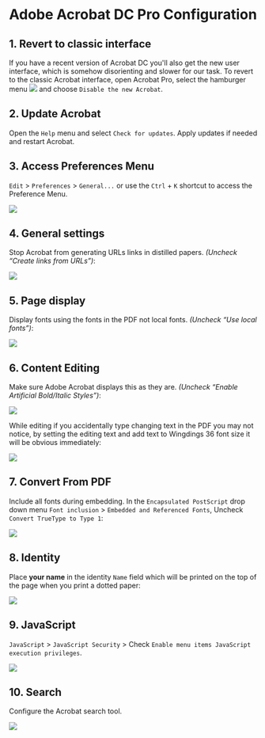 # Adobe Acrobat DC Pro Configuration

## 1. Revert to classic interface

If you have a recent version of Acrobat DC you'll also get the new user interface, which is somehow disorienting and slower for our task. To revert to the classic Acrobat interface, open Acrobat Pro, select the hamburger menu  ![](img/hamburger-menu.png) and choose `Disable the new Acrobat`.

## 2. Update Acrobat

Open the `Help` menu and select `Check for updates`. Apply updates if needed and restart Acrobat.

## 3. Access Preferences Menu

`Edit` > `Preferences` > `General...` or use the `Ctrl` + `K` shortcut to access the Preference Menu.

![](img/acrobat-preferences.png)

## 4. General settings

Stop Acrobat from generating URLs links in distilled papers. *(Uncheck “Create links from URLs”)*:

![](img/acrobat-preferences-general.png)

## 5. Page display

Display fonts using the fonts in the PDF not local fonts. *(Uncheck “Use local fonts”)*:

![](img/acrobat-preferences-page-display.png)

## 6. Content Editing

Make sure Adobe Acrobat displays this as they are. *(Uncheck “Enable Artificial Bold/Italic Styles”)*:

![](img/acrobat-preferences-content-editing-1.png)

While editing if you accidentally type changing text in the PDF you may not notice, by setting the editing text and add text to Wingdings 36 font size it will be obvious immediately:

![](img/acrobat-preferences-content-editing-2.png)

## 7. Convert From PDF

Include all fonts during embedding. In the `Encapsulated PostScript` drop down menu `Font inclusion` > `Embedded and Referenced Fonts`, Uncheck `Convert TrueType to Type 1`:

![](img/acrobat-preferences-convert-from-pdf.png)

## 8. Identity

Place **your name** in the identity `Name` field which will be printed on the top of the page when you print a dotted paper:

![](img/acrobat-preferences-identity.png)

## 9. JavaScript

`JavaScript` > `JavaScript Security` > Check `Enable menu items JavaScript execution privileges`.

![](img/acrobat-preferences-javascript.png)

## 10. Search

Configure the Acrobat search tool. 

![](img/acrobat-preferences-search.png)
